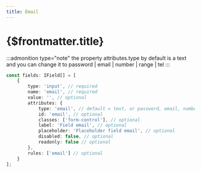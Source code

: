 ```yaml
---
title: Email
---
```


# {$frontmatter.title}

:::admonition type="note"
the property attributes.type by default is a text and you can change it to password | email | number | range | tel
:::

```typescript {7} copy title="Example"
const fields: IField[] = [
	{
		type: 'input', // required
		name: 'email', // required
		value: '', // optional
		attributes: {
			type: 'email', // default = text, or password, email, number, tel, optional
			id: 'email', // optional
			classes: ['form-control'], // optional
			label: 'Field email', // optional
			placeholder: 'Placeholder field email', // optional
			disabled: false, // optional
			readonly: false // optional
		},
		rules: ['email'] // optional
	}
];
```

<script>
 import Field from '$lib/components/fields/Email.svelte'
</script>

<Field />

